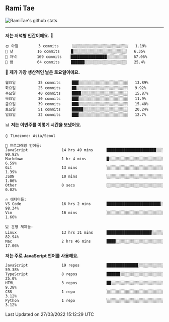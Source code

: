 ## Rami Tae

![RamiTae's github stats](https://github-readme-stats.vercel.app/api?username=RamiTae&show_icons=true&theme=tokyonight)

---
<!--START_SECTION:waka-->
**저는 저녁형 인간이에요. 🦉** 

```text
🌞 아침         3 commits      ░░░░░░░░░░░░░░░░░░░░░░░░░   1.19% 
🌆 낮　         16 commits     █░░░░░░░░░░░░░░░░░░░░░░░░   6.35% 
🌃 저녁         169 commits    ████████████████░░░░░░░░░   67.06% 
🌙 밤　         64 commits     ██████░░░░░░░░░░░░░░░░░░░   25.4%

```
📅 **제가 가장 생산적인 날은 토요일이에요.** 

```text
월요일          35 commits     ███░░░░░░░░░░░░░░░░░░░░░░   13.89% 
화요일          25 commits     ██░░░░░░░░░░░░░░░░░░░░░░░   9.92% 
수요일          40 commits     ████░░░░░░░░░░░░░░░░░░░░░   15.87% 
목요일          30 commits     ███░░░░░░░░░░░░░░░░░░░░░░   11.9% 
금요일          39 commits     ███░░░░░░░░░░░░░░░░░░░░░░   15.48% 
토요일          51 commits     █████░░░░░░░░░░░░░░░░░░░░   20.24% 
일요일          32 commits     ███░░░░░░░░░░░░░░░░░░░░░░   12.7%

```


📊 **저는 이번주를 이렇게 시간을 보냈어요.** 

```text
⌚︎ Timezone: Asia/Seoul

💬 프로그래밍 언어들: 
JavaScript               14 hrs 49 mins      ██████████████████████░░░   90.92% 
Markdown                 1 hr 4 mins         █░░░░░░░░░░░░░░░░░░░░░░░░   6.59% 
Git                      13 mins             ░░░░░░░░░░░░░░░░░░░░░░░░░   1.39% 
JSON                     10 mins             ░░░░░░░░░░░░░░░░░░░░░░░░░   1.06% 
Other                    0 secs              ░░░░░░░░░░░░░░░░░░░░░░░░░   0.02%

🔥 에디터들: 
VS Code                  16 hrs 2 mins       ████████████████████████░   98.34% 
Vim                      16 mins             ░░░░░░░░░░░░░░░░░░░░░░░░░   1.66%

💻 운영 체제들: 
Linux                    13 hrs 31 mins      ████████████████████░░░░░   82.94% 
Mac                      2 hrs 46 mins       ████░░░░░░░░░░░░░░░░░░░░░   17.06%

```

**저는 주로 JavaScript 언어를 사용해요.** 

```text
JavaScript               19 repos            ██████████████░░░░░░░░░░░   59.38% 
TypeScript               8 repos             ██████░░░░░░░░░░░░░░░░░░░   25.0% 
HTML                     3 repos             ██░░░░░░░░░░░░░░░░░░░░░░░   9.38% 
CSS                      1 repo              ░░░░░░░░░░░░░░░░░░░░░░░░░   3.12% 
Python                   1 repo              ░░░░░░░░░░░░░░░░░░░░░░░░░   3.12%

```



 Last Updated on 27/03/2022 15:12:29 UTC
<!--END_SECTION:waka-->
